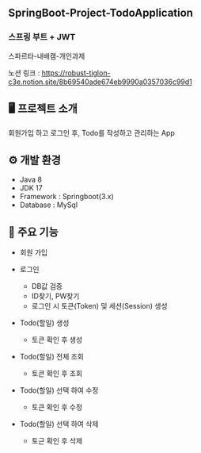 ## SpringBoot-Project-TodoApplication
### 스프링 부트 + JWT 

스파르타-내배캠-개인과제


노션 링크 : <https://robust-tiglon-c3e.notion.site/8b69540ade674eb9990a0357036c99d1>


🖥️ 프로젝트 소개
---
회원가입 하고 로그인 후, Todo를 작성하고 관리하는 App

⚙️ 개발 환경
---
* Java 8
* JDK 17
* Framework : Springboot(3.x)
* Database : MySql

📌 주요 기능
---
* 회원 가입
* 로그인 
  * DB값 검증
  * ID찾기, PW찾기
  * 로그인 시 토큰(Token) 및 세션(Session) 생성

* Todo(할일) 생성
  * 토큰 확인 후 생성
* Todo(할일) 전체 조회
  * 토큰 확인 후 조회
* Todo(할일) 선택 하여 수정
  * 토큰 확인 후 수정
* Todo(할일) 선택 하여 삭제
  * 토근 확인 후 삭제
